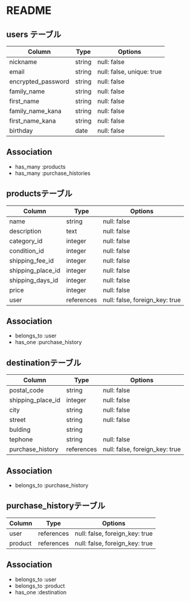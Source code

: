 # README

## users テーブル

| Column             | Type     | Options                   |
| -------------------| ---------| ------------------------- |
| nickname           | string   | null: false               |
| email              | string   | null: false, unique: true |
| encrypted_password | string   | null: false               |
| family_name        | string   | null: false               |
| first_name         | string   | null: false               |
| family_name_kana   | string   | null: false               |
| first_name_kana    | string   | null: false               |
| birthday           | date     | null: false               |

## Association
- has_many :products
- has_many :purchase_histories


## productsテーブル

| Column            | Type       | Options                        |
| ------------------| ---------- | ------------------------------ |
| name              | string     | null: false                    |
| description       | text       | null: false                    |
| category_id       | integer    | null: false                    |
| condition_id      | integer    | null: false                    |
| shipping_fee_id   | integer    | null: false                    |
| shipping_place_id | integer    | null: false                    |
| shipping_days_id  | integer    | null: false                    |
| price             | integer    | null: false                    |
| user              | references | null: false, foreign_key: true |

## Association
- belongs_to :user
- has_one :purchase_history



## destinationテーブル

| Column            | Type       | Options                        |
| ----------------- | ---------- | ------------------------------ |
| postal_code       | string     | null: false                    |
| shipping_place_id | integer    | null: false                    |
| city              | string     | null: false                    |
| street            | string     | null: false                    |
| bulding           | string     |                                |
| tephone           | string     | null: false                    |
| purchase_history  | references | null: false, foreign_key: true |


## Association
- belongs_to :purchase_history




## purchase_historyテーブル

| Column    | Type       | Options                        |
| --------- | ---------- | ------------------------------ |
| user      | references | null: false, foreign_key: true |
| product   | references | null: false, foreign_key: true |

## Association
- belongs_to :user
- belongs_to :product
- has_one :destination